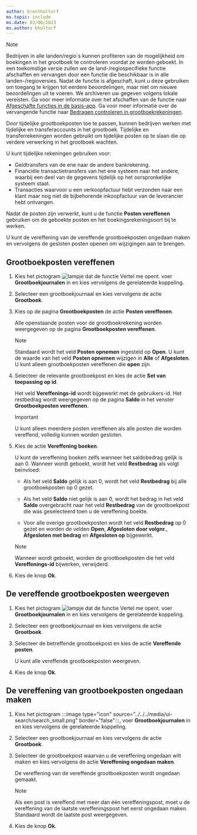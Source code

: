 ```yaml
---
author: brentholtorf
ms.topic: include
ms.date: 03/06/2023
ms.author: bholtorf
---
```


> [!NOTE]
> Bedrijven in alle landen/regio´s kunnen profiteren van de mogelijkheid om boekingen in het grootboek te controleren voordat ze worden geboekt. In een toekomstige versie zullen we de land-/regiospecifieke functie afschaffen en vervangen door een functie die beschikbaar is in alle landen-/regioversies. Nadat de functie is afgeschaft, kunt u deze gebruiken om toegang te krijgen tot eerdere beoordelingen, maar niet om nieuwe beoordelingen uit te voeren. We archiveren uw gegeven volgens lokale vereisten. Ga voor meer informatie over het afschaffen van de functie naar [Afgeschafte functies in de basis-app](/dynamics365/business-central/dev-itpro/upgrade/deprecated-features-w1). Ga voor meer informatie over de vervangende functie naar [Bedragen controleren in grootboekrekeningen](../../../finance-review-accounts.md).

Door tijdelijke grootboekposten toe te passen, kunnen bedrijven werken met tijdelijke en transferaccounts in het grootboek. Tijdelijke en transferrekeningen worden gebruikt om tijdelijke posten op te slaan die op verdere verwerking in het grootboek wachten.  

U kunt tijdelijke rekeningen gebruiken voor:  

- Geldtransfers van de ene naar de andere bankrekening.  
- Financiële transactietransfers van het ene systeem naar het andere, waarbij een deel van de gegevens tijdelijk op het oorspronkelijke systeem staat.  
- Transacties waarvoor u een verkoopfactuur hebt verzonden naar een klant maar nog niet de bijbehorende inkoopfactuur van de leverancier hebt ontvangen.  

Nadat de posten zijn verwerkt, kunt u de functie **Posten vereffenen** gebruiken om de geboekte posten en het boekingsrekeningsoort bij te werken.  

U kunt de vereffening van de vereffende grootboekposten ongedaan maken en vervolgens de gesloten posten openen om wijzigingen aan te brengen.  

## <a name="to-apply-general-ledger-entries" />Grootboekposten vereffenen

1. Kies het pictogram ![lampje dat de functie Vertel me opent.](../../../media/ui-search/search_small.png "Vertel me wat u wilt doen") voer **Grootboekjournalen** in en kies vervolgens de gerelateerde koppeling.  
2. Selecteer een grootboekjournaal en kies vervolgens de actie **Grootboek**.  
3. Kies op de pagina **Grootboekposten** de actie **Posten vereffenen**.  

    Alle openstaande posten voor de grootboekrekening worden weergegeven op de pagina **Grootboekposten vereffenen**.  

    > [!NOTE]  
    > Standaard wordt het veld **Posten opnemen** ingesteld op **Open**. U kunt de waarde van het veld **Posten opnemen** wijzigen in **Alle** of **Afgesloten**. U kunt alleen grootboekposten vereffenen die **open** zijn.  

4. Selecteer de relevante grootboekpost en kies de actie **Set van toepassing op id**.  

    Het veld **Vereffenings-id** wordt bijgewerkt met de gebruikers-id. Het restbedrag wordt weergegeven op de pagina **Saldo** in het venster **Grootboekposten vereffenen**.  

    > [!IMPORTANT]  
    > U kunt alleen meerdere posten vereffenen als alle posten die worden vereffend, volledig kunnen worden gesloten.  

5. Kies de actie **Vereffening boeken**.  

    U kunt de vereffening boeken zelfs wanneer het saldobedrag gelijk is aan 0. Wanneer wordt geboekt, wordt het veld **Restbedrag** als volgt beïnvloed:  

    - Als het veld **Saldo** gelijk is aan 0, wordt het veld **Restbedrag** bij alle grootboekposten op 0 gezet.  

    - Als het veld **Saldo** niet gelijk is aan 0, wordt het bedrag in het veld **Saldo** overgebracht naar het veld **Restbedrag** van de grootboekpost die was geselecteerd toen u de vereffening boekte.  

    - Voor alle overige grootboekposten wordt het veld **Restbedrag** op 0 gezet en worden de velden **Open**, **Afgesloten door volgnr.**, **Afgesloten met bedrag** en **Afgesloten op** bijgewerkt.  

    > [!NOTE]  
    > Wanneer wordt geboekt, worden de grootboekposten die het veld **Vereffenings-id** bijwerken, verwijderd.  

6. Kies de knop **Ok**.  

## <a name="to-view-the-applied-general-ledger-entries" />De vereffende grootboekposten weergeven

1. Kies het pictogram ![lampje dat de functie Vertel me opent.](../../../media/ui-search/search_small.png "Vertel me wat u wilt doen") voer **Grootboekjournalen** in en kies vervolgens de gerelateerde koppeling.  
2. Selecteer een grootboekjournaal en kies vervolgens de actie **Grootboek**.  
3. Selecteer de betreffende grootboekpost en kies de actie **Vereffende posten**.  

    U kunt alle vereffende grootboekposten weergeven.  

4. Kies de knop **Ok**.  

## <a name="to-unapply-general-ledger-entries" />De vereffening van grootboekposten ongedaan maken

1. Kies het pictogram :::image type="icon" source="../../../media/ui-search/search_small.png" border="false":::, voer **Grootboekjournalen** in en kies vervolgens de gerelateerde koppeling.  
2. Selecteer een grootboekjournaal en kies vervolgens de actie **Grootboek**.  
3. Selecteer de grootboekpost waarvan u de vereffening ongedaan wilt maken en kies vervolgens de actie **Vereffening ongedaan maken**.  

    De vereffening van de vereffende grootboekposten wordt ongedaan gemaakt.  

    > [!NOTE]  
    > Als een post is vereffend met meer dan één vereffeningspost, moet u de vereffening van de laatste vereffeningspost het eerst ongedaan maken. Standaard wordt de laatste post weergegeven.  

4. Kies de knop **Ok**.  

